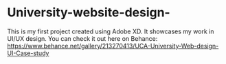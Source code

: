 # University-website-design-
This is my first project created using Adobe XD. It showcases my work in UI/UX design.  You can check it out here on Behance: https://www.behance.net/gallery/213270413/UCA-University-Web-design-UI-Case-study
